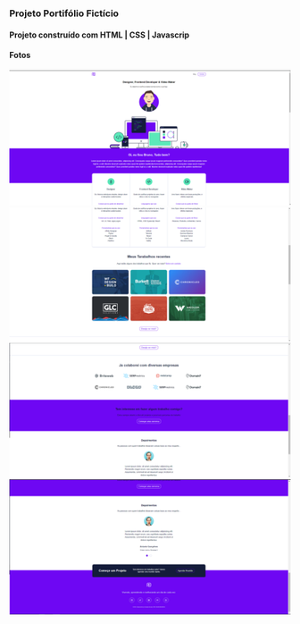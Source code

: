 ### Projeto Portifólio Fictício

#### Projeto construído com HTML | CSS | Javascrip

#### Fotos 

![Foto](assets/foto1.png)
![Foto](assets/foto2.png)
![Foto](assets/foto3.png)
![Foto](assets/foto4.png)
